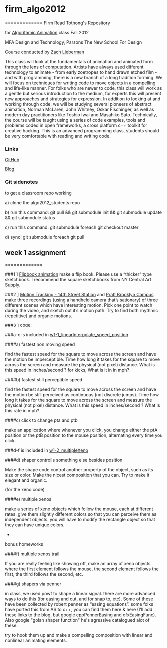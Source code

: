 # firm_algo2012
=============
Firm Read Tothong's Repository 

for [Algorithmic Animation](http://www.newschool.edu/Parsons/faculty.aspx?id=67509) class Fall 2012 

MFA Design and Technology, Parsons The New School For Design



Course conducted by [Zach Lieberman](http://www.newschool.edu/Parsons/faculty.aspx?id=48257)

This class will look at the fundamentals of animation and animated form through the lens of computation. Artists have always used different technology to animate - from early zoetropes to hand drawn etched film - and with programming, there is a new branch of a long tradition forming. We will focus on techniques for writing code to move objects in a compelling and life-like manner. For folks who are newer to code, this class will work as a gentle but serious introduction to the medium, for experts this will present new approaches and strategies for expression. In addition to looking at and working through code, we will be studying several pioneers of abstract animation, Norman McLaren, John Whitney, Oskar Fischinger, as well as modern day practitioners like Toshio Iwai and Masahiko Sato. Technically, the course will be taught using a series of code examples, tools and problems coded in open frameworks, a cross platform c++ toolkit for creative hacking. This is an advanced programming class, students should be very comfortable with reading and writing code. 



### Links

[GitHub](https://github.com/ofZach/algo2012)

[Blog](http://scriptogr.am/algo2012)

### Git sidenotes

to get a classroom repo working

a) clone the algo2012_students repo

b) run this command: 
   git pull && git submodule init && git submodule update && git submodule status

c) run this command: 
   git submodule foreach git checkout master

d) sync! 
   git submodule foreach git pull
 
 
 

## week 1 assignment
=============

###1 ] [Flipbook animation](http://youtu.be/XRVpBauINiY)
make a flip book.  Please use a “thicker” type sketchbook.  I recommend the square sketchbooks from NY Central Art Supply.

###2 ] [Motion Tracking - 14th Street Station](http://youtu.be/pUa7wKBopLM) and [Pratt Brooklyn Campus](http://youtu.be/JKhYQE8U_5k)
make three recordings (using a handheld camera that’s sationary) of three different scenes which have interesting motion.  Pick one point to watch during the video, and sketch out it’s motion path.  Try to find both rhythmic (repetitive) and organic motions.



###3 ] code:

###a-c is included in [w1-1_linearInterpolate_speed_position](https://github.com/firmread/firm_algo2012/tree/master/w1-1_linearInterpolate_speed_position)

####a) fastest non moving speed

find the fastest speed for the square to move across the screen and have the motion be imperceptible. Time how long it takes for the square to move across the screen and measure the physical (not pixel) distance. What is this speed in inches/second ? for kicks, What is it in in mph?

####b) fastest still perceptible speed

find the fastest speed for the square to move across the screen and have the motion be still perceived as continuous (not discrete jumps). Time how long it takes for the square to move across the screen and measure the physical (not pixel) distance. What is this speed in inches/second ? What is this rate in mph?

####c) click to change pta and ptb

make an application where whenever you click, you change either the ptA position or the ptB position to the mouse position, alternating every time you click.

###d-f is included in [w1-2_multipleXeno](https://github.com/firmread/firm_algo2012/tree/master/w1-2_multipleXeno)

####d) shaper controlls something else besides position

Make the shape code control another property of the object, such as its size or color.  Make the nicest composition that you can.  Try to make it elegant and organic.

(for the xeno code)

####e) multiple xenos

make a series of xeno objects which follow the mouse, each at different rates. give them slightly different colors so that you can perceive them as independent objects.   you will have to modify the rectangle object so that they can have unique colors.

+

bonus homeworks

####f) multiple xenos trail

If you are really feeling like showing off, make an array of xeno objects where the first element follows the mouse, the second element follows the first, the third follows the second, etc.

####g) shapers via penner

in class, we used powf to shape a linear signal.  there are more advanced ways to do this (for easing and out, and for snap to, etc).  Some of these have been collected by robert penner as “easing equations”.  some folks have ported this from AS to c++, you can find them here & here  (I'll add these links to the blog, but google cppPennerEasing and ofxEasingFunc).  Also google "golan shaper function" he's agressive catalogued alot of these. 

try to hook them up and make a compelling composition with linear and nonlinear animating elements.
